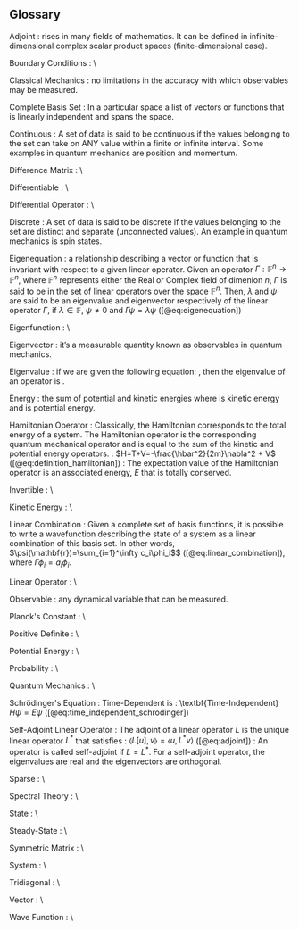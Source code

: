 
## Glossary

Adjoint
:    rises in many fields of mathematics.  It can be defined in infinite-dimensional complex scalar product spaces (finite-dimensional case).

Boundary Conditions
:    \ 

Classical Mechanics
:    no limitations in the accuracy with which observables may be measured.

Complete Basis Set
:    In a particular space a list of vectors or functions that is linearly independent and spans the space. 

Continuous 
:   A set of data is said to be continuous if the values belonging to the set can take on ANY value within a finite or infinite interval.  Some examples in quantum mechanics are position and momentum.

Difference Matrix
:    \ 

Differentiable
:    \ 

Differential Operator
:    \ 

Discrete
:    A set of data is said to be discrete if the values belonging to the set are distinct and separate (unconnected values).  An example in quantum mechanics is spin states.

Eigenequation
:    a relationship describing a vector or function that is invariant with respect to a given linear operator. Given an operator $\Gamma: \mathbb{F}^n \to \mathbb{F}^n$, where $\mathbb{F}^n$ represents either the Real or Complex field of dimenion $n$, $\Gamma$ is said to be in the set of linear operators over the space $\mathbb{F}^n$. Then, $\lambda$ and $\psi$ are said to be an eigenvalue and eigenvector respectively of the linear operator $\Gamma$, if $\lambda\in\mathbb{F}$, $\psi\neq0$ and $\Gamma\psi=\lambda\psi$ ([@eq:eigenequation])

Eigenfunction
:    \ 

Eigenvector
:    it’s a measurable quantity known as observables in quantum mechanics.

Eigenvalue
:    if we are given the following equation:  , then the eigenvalue of an operator  is .

Energy
:    the sum of potential and kinetic energies  where  is kinetic energy and  is potential energy.

Hamiltonian Operator
:    Classically, the Hamiltonian corresponds to the total energy of a system. The Hamiltonian operator is the corresponding quantum mechanical operator and is equal to the sum of the kinetic and potential energy operators. 
:    $H=T+V=-\frac{\hbar^2}{2m}\nabla^2 + V$ ([@eq:definition_hamiltonian])
:    The expectation value of the Hamiltonian operator is an associated energy, $E$ that is totally conserved. 

Invertible
:    \ 

Kinetic Energy
:    \ 

Linear Combination
:    Given a complete set of basis functions, it is possible to write a wavefunction describing the state of a system as a linear combination of this basis set. In other words, $\psi(\mathbf{r})=\sum_{i=1}^\infty c_i\phi_i$$ ([@eq:linear_combination]), where $\Gamma \phi_i = a_i\phi_i$.

Linear Operator
:    \ 

Observable
:    any dynamical variable that can be measured.

Planck's Constant
:    \ 

Positive Definite
:    \ 

Potential Energy
:    \ 

Probability
:    \ 

Quantum Mechanics
:    \ 

Schrödinger's Equation
:    Time-Dependent is 
:    \textbf{Time-Independent} $H\psi=E\psi$ ([@eq:time_independent_schrodinger])

Self-Adjoint Linear Operator
:    The adjoint of a linear operator $L$ is the unique linear operator $L^*$ that satisfies
:    $\llangle L[u],v\rrangle = \langle u,L^*v\rangle$ ([@eq:adjoint])
:    An operator is called self-adjoint if $L=L^*$. For a self-adjoint operator, the eigenvalues are real and the eigenvectors are orthogonal. 

Sparse
:    \ 

Spectral Theory
:    \ 

State
:    \ 

Steady-State
:    \ 

Symmetric Matrix
:    \ 

System
:    \ 

Tridiagonal
:    \ 

Vector
:    \ 

Wave Function
:    \ 




```python

```
